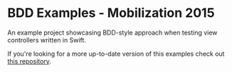 # BDD Examples - Mobilization 2015

An example project showcasing BDD-style approach when testing view controllers written in Swift. 

If you're looking for a more up-to-date version of this examples check out [this repository](https://github.com/paweldudek/bdd-presentation). 
